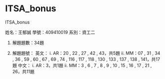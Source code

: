# ITSA_bonus
ITSA_bonus

姓名：王郁誠
學號：409410019
系別：資工二

1.	解題題數：34題 

2.	解題題號：
英文：
  i.	AR：20 , 22 , 27 , 42 , 43，共5題 
  ii.	MM：07 , 31 , 34 , 36 , 59 , 60 , 67 , 69 , 74 , 116 , 117 , 118 , 130 , 133 , 137 , 138 , 141，共17題 
中文：
  i.	AR：3，共1題
  ii.	MM：3 , 6 , 7 , 8 , 9 , 10 , 15 , 16 , 17 , 21 , 26，共11題
  
